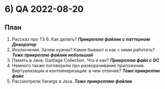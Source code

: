 # 6) QA 2022-08-20 #
## План ## 
1) Рассказ про ТЗ 6. Как делать? ***Прикреплю файлик с паттерном Декоратор***
2) Исключения. Зачем нужны? Какие бывают и как с ними работать? ***Тоже прикреплю файлик небольшой***
3) Память в Java. Garbage Collection. Что и как? ***Прикреплю файл с GC***
4) Немного также поговорили про разворачивание приложения. Виртуализация и контейнеризация: в чем отличие? ***Тоже прикреплю файл***
5) Рассмотрели Varargs в Java. ***Тоже прикрепляю файлик***